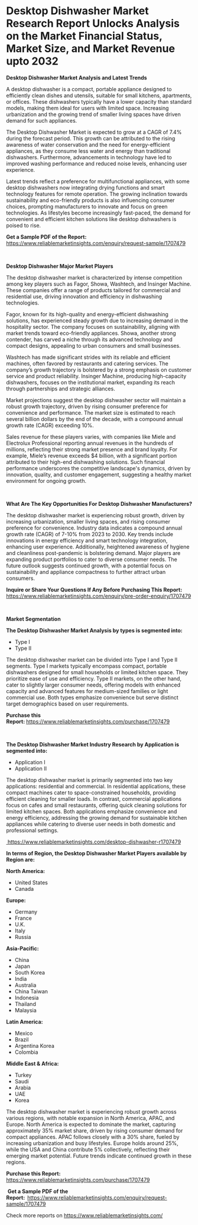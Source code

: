 <p><h1>Desktop Dishwasher Market Research Report Unlocks Analysis on the Market Financial Status, Market Size, and Market Revenue upto 2032</h1></p><p><strong>Desktop Dishwasher Market Analysis and Latest Trends</strong></p>
<p><p>A desktop dishwasher is a compact, portable appliance designed to efficiently clean dishes and utensils, suitable for small kitchens, apartments, or offices. These dishwashers typically have a lower capacity than standard models, making them ideal for users with limited space. Increasing urbanization and the growing trend of smaller living spaces have driven demand for such appliances.</p><p>The Desktop Dishwasher Market is expected to grow at a CAGR of 7.4% during the forecast period. This growth can be attributed to the rising awareness of water conservation and the need for energy-efficient appliances, as they consume less water and energy than traditional dishwashers. Furthermore, advancements in technology have led to improved washing performance and reduced noise levels, enhancing user experience.</p><p>Latest trends reflect a preference for multifunctional appliances, with some desktop dishwashers now integrating drying functions and smart technology features for remote operation. The growing inclination towards sustainability and eco-friendly products is also influencing consumer choices, prompting manufacturers to innovate and focus on green technologies. As lifestyles become increasingly fast-paced, the demand for convenient and efficient kitchen solutions like desktop dishwashers is poised to rise.</p></p>
<p><strong>Get a Sample PDF of the Report:&nbsp;</strong> <a href="https://www.reliablemarketinsights.com/enquiry/request-sample/1707479?utm_campaign=2207&utm_medium=2&utm_source=Github&utm_content=ia&utm_term=25032025&utm_id=desktop-dishwasher">https://www.reliablemarketinsights.com/enquiry/request-sample/1707479</a></p>
<p>&nbsp;</p>
<p><strong>Desktop Dishwasher Major Market Players</strong></p>
<p><p>The desktop dishwasher market is characterized by intense competition among key players such as Fagor, Showa, Washtech, and Insinger Machine. These companies offer a range of products tailored for commercial and residential use, driving innovation and efficiency in dishwashing technologies.</p><p>Fagor, known for its high-quality and energy-efficient dishwashing solutions, has experienced steady growth due to increasing demand in the hospitality sector. The company focuses on sustainability, aligning with market trends toward eco-friendly appliances. Showa, another strong contender, has carved a niche through its advanced technology and compact designs, appealing to urban consumers and small businesses. </p><p>Washtech has made significant strides with its reliable and efficient machines, often favored by restaurants and catering services. The company’s growth trajectory is bolstered by a strong emphasis on customer service and product reliability. Insinger Machine, producing high-capacity dishwashers, focuses on the institutional market, expanding its reach through partnerships and strategic alliances.</p><p>Market projections suggest the desktop dishwasher sector will maintain a robust growth trajectory, driven by rising consumer preference for convenience and performance. The market size is estimated to reach several billion dollars by the end of the decade, with a compound annual growth rate (CAGR) exceeding 10%.</p><p>Sales revenue for these players varies, with companies like Miele and Electrolux Professional reporting annual revenues in the hundreds of millions, reflecting their strong market presence and brand loyalty. For example, Miele’s revenue exceeds $4 billion, with a significant portion attributed to their high-end dishwashing solutions. Such financial performance underscores the competitive landscape's dynamics, driven by innovation, quality, and customer engagement, suggesting a healthy market environment for ongoing growth.</p></p>
<p>&nbsp;</p>
<p><strong>What Are The Key Opportunities For Desktop Dishwasher Manufacturers?</strong></p>
<p><p>The desktop dishwasher market is experiencing robust growth, driven by increasing urbanization, smaller living spaces, and rising consumer preference for convenience. Industry data indicates a compound annual growth rate (CAGR) of 7-10% from 2023 to 2030. Key trends include innovations in energy efficiency and smart technology integration, enhancing user experience. Additionally, heightened awareness of hygiene and cleanliness post-pandemic is bolstering demand. Major players are expanding product portfolios to cater to diverse consumer needs. The future outlook suggests continued growth, with a potential focus on sustainability and appliance compactness to further attract urban consumers.</p></p>
<p><strong>Inquire or Share Your Questions If Any Before Purchasing This Report:</strong> <a href="https://www.reliablemarketinsights.com/enquiry/pre-order-enquiry/1707479?utm_campaign=2207&utm_medium=2&utm_source=Github&utm_content=ia&utm_term=25032025&utm_id=desktop-dishwasher">https://www.reliablemarketinsights.com/enquiry/pre-order-enquiry/1707479</a></p>
<p>&nbsp;</p>
<p><strong>Market Segmentation</strong></p>
<p><strong>The Desktop Dishwasher Market Analysis by types is segmented into:</strong></p>
<p><ul><li>Type I</li><li>Type II</li></ul></p>
<p><p>The desktop dishwasher market can be divided into Type I and Type II segments. Type I markets typically encompass compact, portable dishwashers designed for small households or limited kitchen space. They prioritize ease of use and efficiency. Type II markets, on the other hand, cater to slightly larger consumer needs, offering models with enhanced capacity and advanced features for medium-sized families or light commercial use. Both types emphasize convenience but serve distinct target demographics based on user requirements.</p></p>
<p><strong>Purchase this Report:&nbsp;</strong><a href="https://www.reliablemarketinsights.com/purchase/1707479?utm_campaign=2207&utm_medium=2&utm_source=Github&utm_content=ia&utm_term=25032025&utm_id=desktop-dishwasher">https://www.reliablemarketinsights.com/purchase/1707479</a></p>
<p>&nbsp;</p>
<p><strong>The Desktop Dishwasher Market Industry Research by Application is segmented into:</strong></p>
<p><ul><li>Application I</li><li>Application II</li></ul></p>
<p><p>The desktop dishwasher market is primarily segmented into two key applications: residential and commercial. In residential applications, these compact machines cater to space-constrained households, providing efficient cleaning for smaller loads. In contrast, commercial applications focus on cafes and small restaurants, offering quick cleaning solutions for limited kitchen spaces. Both applications emphasize convenience and energy efficiency, addressing the growing demand for sustainable kitchen appliances while catering to diverse user needs in both domestic and professional settings.</p></p>
<p><a href="https://www.reliablemarketinsights.com/desktop-dishwasher-r1707479?utm_campaign=2207&utm_medium=2&utm_source=Github&utm_content=ia&utm_term=25032025&utm_id=desktop-dishwasher">&nbsp;https://www.reliablemarketinsights.com/desktop-dishwasher-r1707479</a></p>
<p><strong>In terms of Region, the Desktop Dishwasher Market Players available by Region are:</strong></p>
<p>
    <p> <strong> North America: </strong>
        <ul>
            <li>United States</li>
            <li>Canada</li>
        </ul>
        </p> 
    <p> <strong> Europe: </strong>
        <ul>
            <li>Germany</li>
            <li>France</li>
            <li>U.K.</li>
            <li>Italy</li>
            <li>Russia</li>
        </ul>
        </p> 
    <p> <strong> Asia-Pacific: </strong>
        <ul>
            <li>China</li>
            <li>Japan</li>
            <li>South Korea</li>
            <li>India</li>
            <li>Australia</li>
            <li>China Taiwan</li>
            <li>Indonesia</li>
            <li>Thailand</li>
            <li>Malaysia</li>
        </ul>
        </p> 
    <p> <strong> Latin America: </strong>
        <ul>
            <li>Mexico</li>
            <li>Brazil</li>
            <li>Argentina Korea</li>
            <li>Colombia</li>
        </ul>
        </p> 
    <p> <strong> Middle East & Africa: </strong>
        <ul>
            <li>Turkey</li>
            <li>Saudi</li>
            <li>Arabia</li>
            <li>UAE</li>
            <li>Korea</li>
        </ul>
    </p>
    </p>
<p><p>The desktop dishwasher market is experiencing robust growth across various regions, with notable expansion in North America, APAC, and Europe. North America is expected to dominate the market, capturing approximately 35% market share, driven by rising consumer demand for compact appliances. APAC follows closely with a 30% share, fueled by increasing urbanization and busy lifestyles. Europe holds around 25%, while the USA and China contribute 5% collectively, reflecting their emerging market potential. Future trends indicate continued growth in these regions.</p></p>
<p><strong>Purchase this Report: </strong><a href="https://www.reliablemarketinsights.com/purchase/1707479?utm_campaign=2207&utm_medium=2&utm_source=Github&utm_content=ia&utm_term=25032025&utm_id=desktop-dishwasher">https://www.reliablemarketinsights.com/purchase/1707479</a></p>
<p>&nbsp;<strong>Get a Sample PDF of the Report:&nbsp;&nbsp;</strong><a href="https://www.reliablemarketinsights.com/enquiry/request-sample/1707479?utm_campaign=2207&utm_medium=2&utm_source=Github&utm_content=ia&utm_term=25032025&utm_id=desktop-dishwasher">https://www.reliablemarketinsights.com/enquiry/request-sample/1707479</a></p>
<p><strong></strong></p>
<p>Check more reports on <a href="https://www.reliablemarketinsights.com/?utm_campaign=2207&utm_medium=2&utm_source=Github&utm_content=ia&utm_term=25032025&utm_id=desktop-dishwasher">https://www.reliablemarketinsights.com/</a></p>